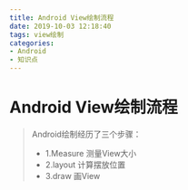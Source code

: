 ```yaml
---
title: Android View绘制流程
date: 2019-10-03 12:18:40
tags: view绘制
categories: 
- Android
- 知识点
---
```


# Android View绘制流程

> Android绘制经历了三个步骤：
> - 1.Measure 测量View大小
> - 2.layout 计算摆放位置
> - 3.draw 画View